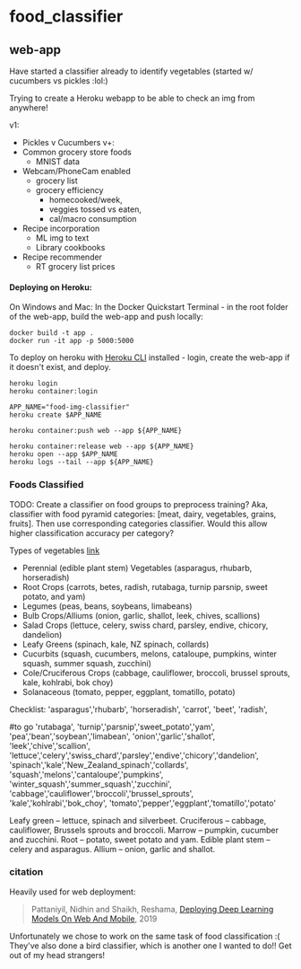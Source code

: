 # food_classifier

## web-app
Have started a classifier already to identify vegetables (started w/ cucumbers vs pickles :lol:)

Trying to create a Heroku webapp to be able to check an img from anywhere!

v1:
- Pickles v Cucumbers
v+:
- Common grocery store foods
  - MNIST data
- Webcam/PhoneCam enabled
  - grocery list
  - grocery efficiency
    - homecooked/week,
    - veggies tossed vs eaten,
    - cal/macro consumption
- Recipe incorporation
  - ML img to text
  - Library cookbooks
- Recipe recommender
  - RT grocery list prices


#### Deploying on Heroku:

On Windows and Mac:
In the Docker Quickstart Terminal - in the root folder of the web-app, build the web-app and push locally:
```
docker build -t app .
docker run -it app -p 5000:5000
```

To deploy on heroku with [Heroku CLI](https://en.wikipedia.org/wiki/Command-line_interface "cmd.exe or terminal") installed - login, create the web-app if it doesn't exist, and deploy.
```
heroku login
heroku container:login

APP_NAME="food-img-classifier"
heroku create $APP_NAME

heroku container:push web --app ${APP_NAME}

heroku container:release web --app ${APP_NAME}
heroku open --app $APP_NAME
heroku logs --tail --app ${APP_NAME}
```

### Foods Classified
TODO: Create a classifier on food groups to preprocess training? Aka, classifier with food pyramid categories: [meat, dairy, vegetables, grains, fruits]. Then use corresponding categories classifier. Would this allow higher classification accuracy per category?

Types of vegetables [link][digitalcommons.usu]
- Perennial (edible plant stem) Vegetables (asparagus, rhubarb, horseradish)
- Root Crops (carrots, betes, radish, rutabaga, turnip parsnip, sweet potato, and yam)
- Legumes (peas, beans, soybeans, limabeans)
- Bulb Crops/Alliums (onion, garlic, shallot, leek, chives, scallions)
- Salad Crops (lettuce, celery, swiss chard, parsley, endive, chicory, dandelion)
- Leafy Greens (spinach, kale, NZ spinach, collards)
- Cucurbits (squash, cucumbers, melons, cataloupe, pumpkins, winter squash, summer squash, zucchini)
- Cole/Cruciferous Crops (cabbage, cauliflower, broccoli, brussel sprouts, kale, kohlrabi, bok choy)
- Solanaceous (tomato, pepper, eggplant, tomatillo, potato)

Checklist: 
'asparagus','rhubarb', 'horseradish', 'carrot', 'beet', 'radish', 

#to go
'rutabaga',
'turnip','parsnip','sweet_potato','yam', 'pea','bean','soybean','limabean', 'onion','garlic','shallot',
'leek','chive','scallion', 'lettuce','celery','swiss_chard','parsley','endive','chicory','dandelion',
'spinach','kale','New_Zealand_spinach','collards', 'squash','melons','cantaloupe','pumpkins',
 'winter_squash','summer_squash','zucchini', 'cabbage','cauliflower','broccoli','brussel_sprouts',
'kale','kohlrabi','bok_choy', 'tomato','pepper','eggplant','tomatillo','potato'




Leafy green – lettuce, spinach and silverbeet.
Cruciferous – cabbage, cauliflower, Brussels sprouts and broccoli.
Marrow – pumpkin, cucumber and zucchini.
Root – potato, sweet potato and yam.
Edible plant stem – celery and asparagus.
Allium – onion, garlic and shallot.



### citation
Heavily used for web deployment:
>Pattaniyil, Nidhin and Shaikh, Reshama, [Deploying Deep Learning Models On Web And Mobile](https://reshamas.github.io/deploying-deep-learning-models-on-web-and-mobile/), 2019

Unfortunately we chose to work on the same task of food classification :(  They've also done a bird classifier, which is another one I wanted to do!! Get out of my head strangers!



[digitalcommons.usu]: https://digitalcommons.usu.edu/cgi/viewcontent.cgi?article=2374&context=extension_histall
